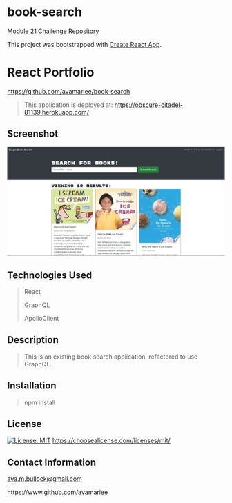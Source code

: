 # book-search
Module 21 Challenge Repository

This project was bootstrapped with [Create React App](https://github.com/facebook/create-react-app).

# React Portfolio

https://github.com/avamariee/book-search

> This application is deployed at: https://obscure-citadel-81139.herokuapp.com/

## Screenshot

![Screenshot of the Application](/screenshot.JPG)

## Technologies Used
> React
>
> GraphQL
>
> ApolloClient



## Description 
> This is an existing book search application, refactored to use GraphQL.
>

## Installation
> npm install


## License 
[![License: MIT](https://img.shields.io/badge/License-MIT-yellow.svg)](https://opensource.org/licenses/MIT)
https://choosealicense.com/licenses/mit/


## Contact Information
ava.m.bullock@gmail.com
>
https://www.github.com/avamariee
